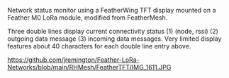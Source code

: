 Network status monitor using a FeatherWing TFT display mounted on a Feather M0 LoRa module, modified from FeatherMesh.

Three double lines display current connectivity status (1) (node, rssi)  (2) outgoing data message  (3) incoming data messages.
Very limited display features about 40 characters for each double line entry above.

https://github.com/jremington/Feather-LoRa-Networks/blob/main/RHMesh/FeatherTFT/IMG_1611.JPG
